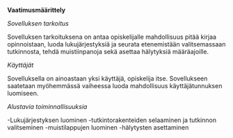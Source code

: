 **Vaatimusmäärittely**

_Sovelluksen tarkoitus_

Sovelluksen tarkoituksena on antaa opiskelijalle mahdollisuus pitää 
kirjaa opinnoistaan, luoda lukujärjestyksiä ja seurata etenemistään 
valitsemassaan tutkinnosta, tehdä muistiinpanoja sekä asettaa hälytyksiä 
määräajoille.

_Käyttäjät_

Sovelluksella on ainoastaan yksi käyttäjä, opiskelija itse. Sovellukseen 
saatetaan myöhemmässä vaiheessa luoda mahdollisuus käyttäjätunnuksen 
luomiseen.

_Alustavia toiminnallisuuksia_

-Lukujärjestyksen luominen
-tutkintorakenteiden selaaminen ja tutkinnon valitseminen
-muistilappujen luominen
-hälytysten asettaminen
